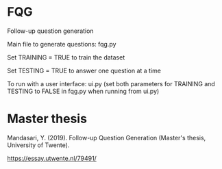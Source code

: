 # FQG
Follow-up question generation

Main file to generate questions: fqg.py

Set TRAINING = TRUE to train the dataset

Set TESTING = TRUE to answer one question at a time

To run with a user interface: ui.py (set both parameters for TRAINING and TESTING to FALSE in fqg.py when running from ui.py)

# Master thesis
Mandasari, Y. (2019). Follow-up Question Generation (Master's thesis, University of Twente).

https://essay.utwente.nl/79491/
